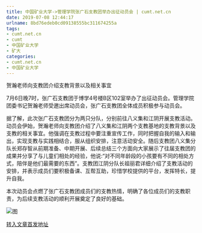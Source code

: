 ```yaml
---
title: 中国矿业大学->管理学院张广石支教团举办出征动员会 | cumt.net.cn
date: 2019-07-08 12:44:17
urlname: 8bd76edeb0cd09138555bc311674255a
tags: 
- cumt.net.cn
- cumt
- 中国矿业大学
- 矿大
categories:
- cumt.net.cn
- 中国矿业大学
---
```



贺瀚老师向支教团介绍支教背景以及相关事宜

7月6日晚7时，张广石支教团于博学4号楼B区102室举办了出征动员会。管理学院团委书记贺瀚老师受邀出席动员会，张广石支教团全体成员积极参与动员会。

据了解，此次张广石支教团分为两只分队，分别前往八义集和江阴开展支教活动。动员会伊始，贺瀚老师向支教团介绍了八义集和江阴两个支教基地的支教背景以及支教的相关事宜。他强调在支教过程中要注重宣传工作，同时把握自我的输入和输出，实现支教与实践相结合，服从组织安排，注意活动安全。随后支教团八义集分队长郑存智从前期准备、中期开展、后续总结三个方面向大家展示了往届支教团的成果并分享了与儿童们相处的经验，他说:“对不同年龄段的小孩要有不同的相处方式，陪伴是他们最需要的东西”。支教团江阴分队长祖丽君详细介绍了支教活动的安排，并表示成员们要积极备课、互帮互助，珍惜学校提供的平台，发挥特长，提升自我。

本次动员会点燃了张广石支教团成员们的支教热情，明确了各位成员们的支教职责，为后续支教活动的顺利开展奠定了良好的基础。



![图](http://xwzx.cumt.edu.cn/_upload/article/images/aa/ac/4b1d97a04655a4e2fbd83981effd/c37b4b52-5743-44e0-a7f4-1ee09c41f325.jpg)

[转入文章首发地址](http://xwzx.cumt.edu.cn/1e/65/c523a532069/page.htm)